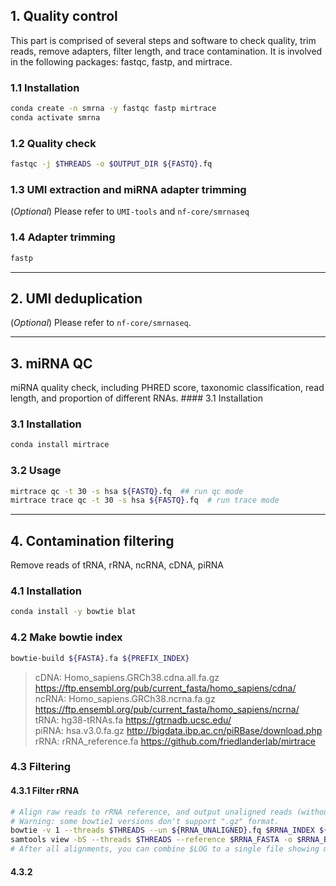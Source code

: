 ## 1. Quality control

This part is comprised of several steps and software to check quality, trim reads, remove adapters, filter length, and trace contamination. It is involved in the following packages: fastqc, fastp, and mirtrace.

### 1.1 Installation

``` bash
conda create -n smrna -y fastqc fastp mirtrace
conda activate smrna
```

### 1.2 Quality check

``` bash
fastqc -j $THREADS -o $OUTPUT_DIR ${FASTQ}.fq
```

### 1.3 UMI extraction and miRNA adapter trimming

(*Optional*) Please refer to `UMI-tools` and `nf-core/smrnaseq`

### 1.4 Adapter trimming

``` bash
fastp
```

------------------------------------------------------------------------

## 2. UMI deduplication

(*Optional*) Please refer to `nf-core/smrnaseq`.

------------------------------------------------------------------------

## 3. miRNA QC

miRNA quality check, including PHRED score, taxonomic classification, read length, and proportion of different RNAs. \#### 3.1 Installation

### 3.1 Installation

``` bash
conda install mirtrace
```

### 3.2 Usage

``` bash
mirtrace qc -t 30 -s hsa ${FASTQ}.fq  ## run qc mode
mirtrace trace qc -t 30 -s hsa ${FASTQ}.fq  # run trace mode
```

------------------------------------------------------------------------

## 4. Contamination filtering

Remove reads of tRNA, rRNA, ncRNA, cDNA, piRNA

### 4.1 Installation

``` bash
conda install -y bowtie blat
```

### 4.2 Make bowtie index

``` bash
bowtie-build ${FASTA}.fa ${PREFIX_INDEX}
```

> cDNA: Homo_sapiens.GRCh38.cdna.all.fa.gz <https://ftp.ensembl.org/pub/current_fasta/homo_sapiens/cdna/>\
> ncRNA: Homo_sapiens.GRCh38.ncrna.fa.gz <https://ftp.ensembl.org/pub/current_fasta/homo_sapiens/ncrna/>\
> tRNA: hg38-tRNAs.fa <https://gtrnadb.ucsc.edu/>\
> piRNA: hsa.v3.0.fa.gz <http://bigdata.ibp.ac.cn/piRBase/download.php>\
> rRNA: rRNA_reference.fa <https://github.com/friedlanderlab/mirtrace>

### 4.3 Filtering

#### 4.3.1 Filter rRNA

``` bash
# Align raw reads to rRNA reference, and output unaligned reads (without rRNA) for the next step.
# Warning: some bowtie1 versions don't support ".gz" format.
bowtie -v 1 --threads $THREADS --un ${RRNA_UNALIGNED}.fq $RRNA_INDEX ${FASTQ}.fq 2 > ${LOG}.log |\
samtools view -bS --threads $THREADS --reference $RRNA_FASTA -o $RRNA_BAM -
# After all alignments, you can combine $LOG to a single file showing mapping statistics.

```

#### 4.3.2

